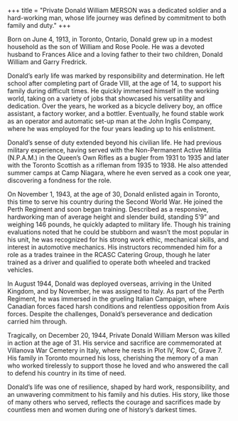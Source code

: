 +++
title = "Private Donald William MERSON was a dedicated soldier and a hard-working man, whose life journey was defined by commitment to both family and duty."
+++

Born on June 4, 1913, in Toronto, Ontario, Donald grew up in a modest household as the son of William and Rose Poole. He was a devoted husband to Frances Alice and a loving father to their two children, Donald William and Garry Fredrick.

Donald’s early life was marked by responsibility and determination. He left school after completing part of Grade VIII, at the age of 14, to support his family during difficult times. He quickly immersed himself in the working world, taking on a variety of jobs that showcased his versatility and dedication. Over the years, he worked as a bicycle delivery boy, an office assistant, a factory worker, and a bottler. Eventually, he found stable work as an operator and automatic set-up man at the John Inglis Company, where he was employed for the four years leading up to his enlistment.

Donald’s sense of duty extended beyond his civilian life. He had previous military experience, having served with the Non-Permanent Active Militia (N.P.A.M.) in the Queen’s Own Rifles as a bugler from 1931 to 1935 and later with the Toronto Scottish as a rifleman from 1935 to 1938. He also attended summer camps at Camp Niagara, where he even served as a cook one year, discovering a fondness for the role.

On November 1, 1943, at the age of 30, Donald enlisted again in Toronto, this time to serve his country during the Second World War. He joined the Perth Regiment and soon began training. Described as a responsive, hardworking man of average height and slender build, standing 5’9” and weighing 146 pounds, he quickly adapted to military life. Though his training evaluations noted that he could be stubborn and wasn’t the most popular in his unit, he was recognized for his strong work ethic, mechanical skills, and interest in automotive mechanics. His instructors recommended him for a role as a trades trainee in the RCASC Catering Group, though he later trained as a driver and qualified to operate both wheeled and tracked vehicles.

In August 1944, Donald was deployed overseas, arriving in the United Kingdom, and by November, he was assigned to Italy. As part of the Perth Regiment, he was immersed in the grueling Italian Campaign, where Canadian forces faced harsh conditions and relentless opposition from Axis forces. Despite the challenges, Donald’s perseverance and dedication carried him through.

Tragically, on December 20, 1944, Private Donald William Merson was killed in action at the age of 31. 
His service and sacrifice are commemorated at Villanova War Cemetery in Italy, where he rests in Plot IV, Row C, Grave 7. 
His family in Toronto mourned his loss, cherishing the memory of a man who worked tirelessly to support those he loved and who answered the call to defend his country in its time of need.

Donald’s life was one of resilience, shaped by hard work, responsibility, and an unwavering commitment to his family and his duties. 
His story, like those of many others who served, reflects the courage and sacrifices made by countless men and women during one of history’s darkest times.
